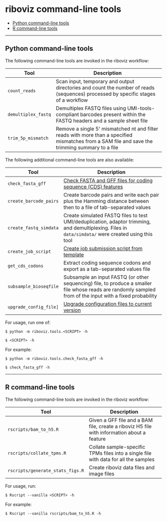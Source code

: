 # riboviz command-line tools

* [Python command-line tools](#python-command-line-tools)
* [R command-line tools](#r-command-line-tools)

---

## Python command-line tools

The following command-line tools are invoked in the riboviz workflow:

| Tool | Description |
| ---- | ----------- |
| `count_reads` | Scan input, temporary and output directories and count the number of reads (sequences) processed by specific stages of a workflow |
| `demultiplex_fastq` | Demultiplex FASTQ files using UMI-tools-compliant barcodes present within the FASTQ headers and a sample sheet file |
| `trim_5p_mismatch` | Remove a single 5' mismatched nt and filter reads with more than a specified mismatches from a SAM file and save the trimming summary to a file |

The following additional command-line tools are also available:

| Tool | Description |
| ---- | ----------- |
| `check_fasta_gff` | [Check FASTA and GFF files for coding sequence (CDS) features](./check-fasta-gff.md) |
| `create_barcode_pairs` | Create barcode pairs and write each pair plus the Hamming distance between then to a file of tab-separated values |
| `create_fastq_simdata` | Create simulated FASTQ files to test UMI/deduplication, adaptor trimming, and demultiplexing. Files in `data/simdata/` were created using this tool |
| `create_job_script` | [Create job submission script from template](./create-job-script.md) |
| `get_cds_codons` | Extract coding sequence codons and export as a tab-separated values file |
| `subsample_bioseqfile` | Subsample an input FASTQ (or other sequencing) file, to produce a smaller file whose reads are randomly sampled from of the input with a fixed probability |
| `upgrade_config_file]` | [Upgrade configuration files to current version](./upgrade-config.md) |

For usage, run one of:

```console
$ python -m riboviz.tools.<SCRIPT> -h
```
```console
$ <SCRIPT> -h
```

For example:

```console
$ python -m riboviz.tools.check_fasta_gff -h
```
```console
$ check_fasta_gff -h
```

---

## R command-line tools

The following command-line tools are invoked in the riboviz workflow:

| Tool | Description |
| ---- | ----------- |
| `rscripts/bam_to_h5.R` | Given a GFF file and a BAM file, create a riboviz H5 file with information about a feature |
| `rscripts/collate_tpms.R` | Collate sample-specific TPMs files into a single file with data for all the samples |
| `rscripts/generate_stats_figs.R` | Create riboviz data files and image files |

For usage, run:

```console
$ Rscript --vanilla <SCRIPT> -h
```

For example:

```console
$ Rscript --vanilla rscripts/bam_to_h5.R -h
```

